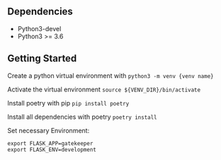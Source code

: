 ## Dependencies

- Python3-devel
- Python3 >= 3.6

## Getting Started

Create a python virtual environment with `python3 -m venv {venv name}`

Activate the virtual environment `source ${VENV_DIR}/bin/activate`

Install poetry with pip `pip install poetry`

Install all dependencies with poetry `poetry install`

Set necessary Environment:

```
export FLASK_APP=gatekeeper
export FLASK_ENV=development
```
